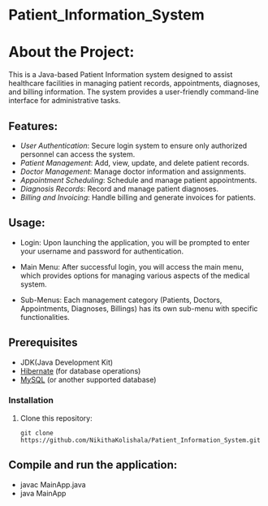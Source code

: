 # Patient_Information_System
# About the Project:
This is a Java-based Patient Information system designed to assist healthcare facilities in managing patient records, appointments, diagnoses, and billing information. The system provides a user-friendly command-line interface for administrative tasks.

## Features:

- *User Authentication*: Secure login system to ensure only authorized personnel can access the system.
- *Patient Management*: Add, view, update, and delete patient records.
- *Doctor Management*: Manage doctor information and assignments.
- *Appointment Scheduling*: Schedule and manage patient appointments.
- *Diagnosis Records*: Record and manage patient diagnoses.
- *Billing and Invoicing*: Handle billing and generate invoices for patients.

## Usage:
- Login: Upon launching the application, you will be prompted to enter your username and password for authentication.

- Main Menu: After successful login, you will access the main menu, which provides options for managing various aspects of the medical system.

- Sub-Menus: Each management category (Patients, Doctors, Appointments, Diagnoses, Billings) has its own sub-menu with specific functionalities.

## Prerequisites

- JDK(Java Development Kit)
- [Hibernate](https://hibernate.org) (for database operations)
- [MySQL](https://www.mysql.com) (or another supported database)

### Installation
1. Clone this repository:
   ```shell
   git clone https://github.com/NikithaKolishala/Patient_Information_System.git

## Compile and run the application:
  - javac MainApp.java
  - java MainApp
